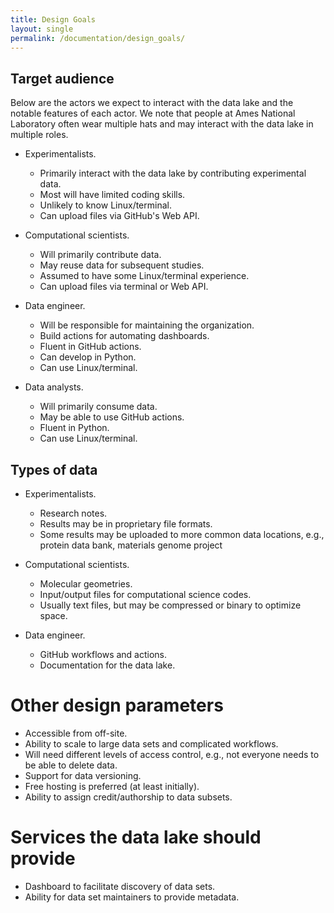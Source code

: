 ```yaml
---
title: Design Goals
layout: single
permalink: /documentation/design_goals/
---
```


## Target audience

Below are the actors we expect to interact with the data lake and the notable
features of each actor. We note that people at Ames National Laboratory often
wear multiple hats and may interact with the data lake in multiple roles.

- Experimentalists. 

  - Primarily interact with the data lake by contributing experimental data.
  - Most will have limited coding skills.
  - Unlikely to know Linux/terminal.
  - Can upload files via GitHub's Web API.

- Computational scientists. 

  - Will primarily contribute data.
  - May reuse data for subsequent studies.
  - Assumed to have some Linux/terminal experience.
  - Can upload files via terminal or Web API.   

- Data engineer.

  - Will be responsible for maintaining the organization.
  - Build actions for automating dashboards.
  - Fluent in GitHub actions.
  - Can develop in Python.
  - Can use Linux/terminal.

- Data analysts.

  - Will primarily consume data.
  - May be able to use GitHub actions.
  - Fluent in Python.
  - Can use Linux/terminal.

## Types of data 

- Experimentalists.

  - Research notes. 
  - Results may be in proprietary file formats.
  - Some results may be uploaded to more common data locations, e.g., protein
    data bank, materials genome project

- Computational scientists.

  - Molecular geometries.
  - Input/output files for computational science codes.
  - Usually text files, but may be compressed or binary to optimize space.

- Data engineer.
  
  - GitHub workflows and actions.
  - Documentation for the data lake.

# Other design parameters

- Accessible from off-site.
- Ability to scale to large data sets and complicated workflows.
- Will need different levels of access control, e.g., not everyone needs to be
  able to delete data.
- Support for data versioning.
- Free hosting is preferred (at least initially).
- Ability to assign credit/authorship to data subsets.

# Services the data lake should provide

- Dashboard to facilitate discovery of data sets.
- Ability for data set maintainers to provide metadata.
